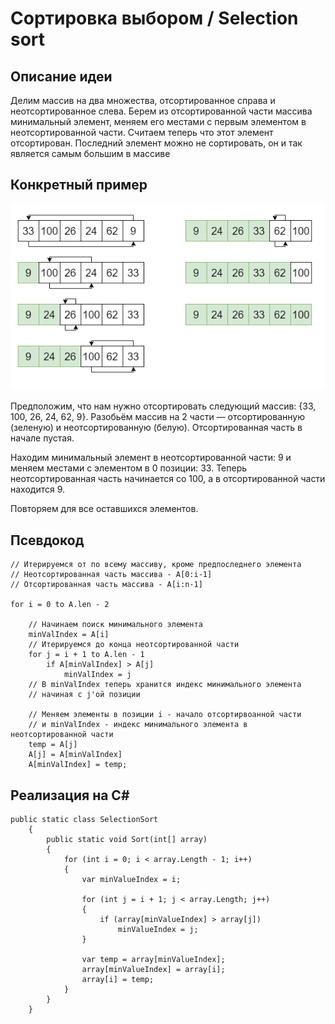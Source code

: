 ﻿# Сортировка выбором / Selection sort
## Описание идеи
Делим массив на два множества, отсортированное справа и неотсортированное слева. Берем из отсортированной части массива минимальный элемент, меняем его местами с первым элементом в неотсортированной части. Считаем теперь что этот элемент отсортирован. Последний элемент можно не сортировать, он и так является самым большим в массиве
## Конкретный пример
![Схема сортировки](./Images/sorting_diagram.png)

Предположим, что нам нужно отсортировать следующий массив: {33, 100, 26, 24, 62, 9}. Разобьём массив на 2 части — отсортированную (зеленую) и неотсортированную (белую). Отсортированная часть в начале пустая.

Находим минимальный элемент в неотсортированной части: 9 и меняем местами с элементом в 0 позиции: 33. Теперь неотсортированная часть начинается со 100, а в отсортированной части находится 9.

Повторяем для все оставшихся элементов.
## Псевдокод
```
// Итерируемся от по всему массиву, кроме предпоследнего элемента
// Неотсортированная часть массива - A[0:i-1]
// Отсортированная часть массива - A[i:n-1]

for i = 0 to A.len - 2                  
    
    // Начинаем поиск минимального элемента
    minValIndex = A[i]                  
    // Итерируемся до конца неотсортированной части
    for j = i + 1 to A.len - 1              
        if A[minValIndex] > A[j]        
            minValIndex = j             
    // В minValIndex теперь хранится индекс минимального элемента
    // начиная с j'ой позиции
    
    // Меняем элементы в позиции i - начало отсортирвоанной части
    // и minValIndex - индекс минимального элемента в неотсортированной части
    temp = A[j]                         
    A[j] = A[minValIndex]               
    A[minValIndex] = temp;              
```
## Реализация на C#
```
public static class SelectionSort
    {
        public static void Sort(int[] array)
        {
            for (int i = 0; i < array.Length - 1; i++)
            {
                var minValueIndex = i;
                
                for (int j = i + 1; j < array.Length; j++)
                {
                    if (array[minValueIndex] > array[j])
                        minValueIndex = j;
                }

                var temp = array[minValueIndex];
                array[minValueIndex] = array[i];
                array[i] = temp;
            }
        }
    }
```
